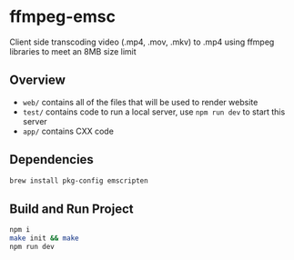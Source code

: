 # ffmpeg-emsc
Client side transcoding video (.mp4, .mov, .mkv) to .mp4 using ffmpeg libraries to meet an 8MB size limit

## Overview
- `web/` contains all of the files that will be used to render website
- `test/` contains code to run a local server, use `npm run dev` to start this server
- `app/` contains CXX code

## Dependencies
```sh
brew install pkg-config emscripten
```

## Build and Run Project
```sh
npm i
make init && make
npm run dev
```